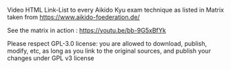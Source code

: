 Video HTML Link-List to every Aikido Kyu exam technique as listed in Matrix taken from https://www.aikido-foederation.de/

See the matrix in action : https://youtu.be/bb-9G5xBfYk

Please respect GPL-3.0 license: you are allowed to download, publish, modify, etc, as long as you link to the original sources, and publish your changes under GPL v3 license
